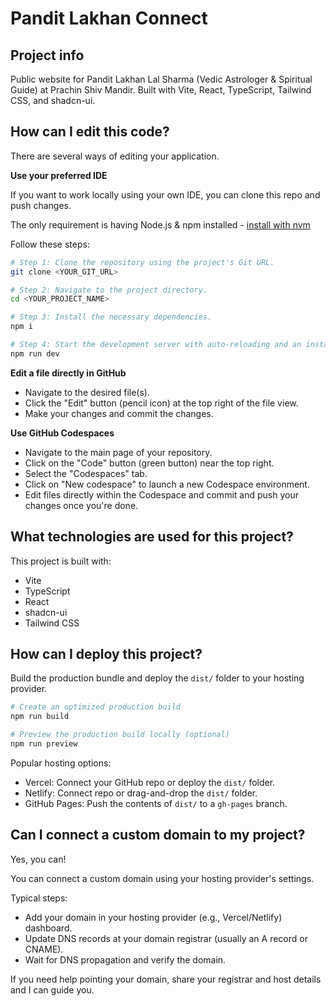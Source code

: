 # Pandit Lakhan Connect

## Project info

Public website for Pandit Lakhan Lal Sharma (Vedic Astrologer & Spiritual Guide) at Prachin Shiv Mandir. Built with Vite, React, TypeScript, Tailwind CSS, and shadcn-ui.

## How can I edit this code?

There are several ways of editing your application.

**Use your preferred IDE**

If you want to work locally using your own IDE, you can clone this repo and push changes.

The only requirement is having Node.js & npm installed - [install with nvm](https://github.com/nvm-sh/nvm#installing-and-updating)

Follow these steps:

```sh
# Step 1: Clone the repository using the project's Git URL.
git clone <YOUR_GIT_URL>

# Step 2: Navigate to the project directory.
cd <YOUR_PROJECT_NAME>

# Step 3: Install the necessary dependencies.
npm i

# Step 4: Start the development server with auto-reloading and an instant preview.
npm run dev
```

**Edit a file directly in GitHub**

- Navigate to the desired file(s).
- Click the "Edit" button (pencil icon) at the top right of the file view.
- Make your changes and commit the changes.

**Use GitHub Codespaces**

- Navigate to the main page of your repository.
- Click on the "Code" button (green button) near the top right.
- Select the "Codespaces" tab.
- Click on "New codespace" to launch a new Codespace environment.
- Edit files directly within the Codespace and commit and push your changes once you're done.

## What technologies are used for this project?

This project is built with:

- Vite
- TypeScript
- React
- shadcn-ui
- Tailwind CSS

## How can I deploy this project?

Build the production bundle and deploy the `dist/` folder to your hosting provider.

```sh
# Create an optimized production build
npm run build

# Preview the production build locally (optional)
npm run preview
```

Popular hosting options:
- Vercel: Connect your GitHub repo or deploy the `dist/` folder.
- Netlify: Connect repo or drag-and-drop the `dist/` folder.
- GitHub Pages: Push the contents of `dist/` to a `gh-pages` branch.

## Can I connect a custom domain to my project?

Yes, you can!

You can connect a custom domain using your hosting provider's settings.

Typical steps:
- Add your domain in your hosting provider (e.g., Vercel/Netlify) dashboard.
- Update DNS records at your domain registrar (usually an A record or CNAME).
- Wait for DNS propagation and verify the domain.

If you need help pointing your domain, share your registrar and host details and I can guide you.
